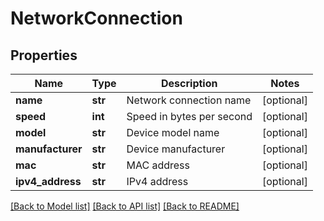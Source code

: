 # NetworkConnection

## Properties
Name | Type | Description | Notes
------------ | ------------- | ------------- | -------------
**name** | **str** | Network connection name | [optional] 
**speed** | **int** | Speed in bytes per second | [optional] 
**model** | **str** | Device model name | [optional] 
**manufacturer** | **str** | Device manufacturer | [optional] 
**mac** | **str** | MAC address | [optional] 
**ipv4_address** | **str** | IPv4 address | [optional] 

[[Back to Model list]](../README.md#documentation-for-models) [[Back to API list]](../README.md#documentation-for-api-endpoints) [[Back to README]](../README.md)


